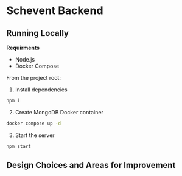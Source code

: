 # Schevent Backend



## Running Locally

**Requirments**
- Node.js
- Docker Compose

From the project root:

1. Install dependencies
```sh
npm i
```

2. Create MongoDB Docker container
```sh
docker compose up -d
```

3. Start the server
```sh
npm start
```

## Design Choices and Areas for Improvement

